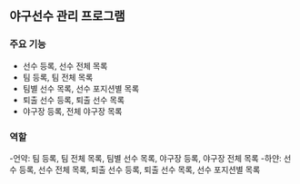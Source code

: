 
## 야구선수 관리 프로그램

### 주요 기능
- 선수 등록, 선수 전체 목록
- 팀 등록, 팀 전체 목록
- 팀별 선수 목록, 선수 포지션별 목록
- 퇴출 선수 등록, 퇴출 선수 목록
- 야구장 등록, 전체 야구장 목록

### 역할
-언약: 팀 등록, 팀 전체 목록, 팀별 선수 목록, 야구장 등록, 야구장 전체 목록 
-하얀: 선수 등록, 선수 전체 목록, 퇴출 선수 등록, 퇴출 선수 목록, 선수 포지션별 목록
